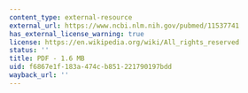 ```yaml
---
content_type: external-resource
external_url: https://www.ncbi.nlm.nih.gov/pubmed/11537741
has_external_license_warning: true
license: https://en.wikipedia.org/wiki/All_rights_reserved
status: ''
title: PDF - 1.6 MB
uid: f6867e1f-183a-474c-b851-221790197bdd
wayback_url: ''
---
```

